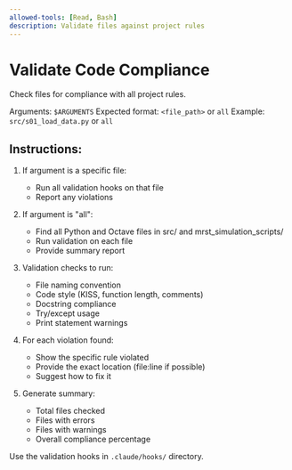 ```yaml
---
allowed-tools: [Read, Bash]
description: Validate files against project rules
---
```


# Validate Code Compliance

Check files for compliance with all project rules.

Arguments: `$ARGUMENTS`
Expected format: `<file_path>` or `all`
Example: `src/s01_load_data.py` or `all`

## Instructions:

1. If argument is a specific file:
   - Run all validation hooks on that file
   - Report any violations

2. If argument is "all":
   - Find all Python and Octave files in src/ and mrst_simulation_scripts/
   - Run validation on each file
   - Provide summary report

3. Validation checks to run:
   - File naming convention
   - Code style (KISS, function length, comments)
   - Docstring compliance
   - Try/except usage
   - Print statement warnings

4. For each violation found:
   - Show the specific rule violated
   - Provide the exact location (file:line if possible)
   - Suggest how to fix it

5. Generate summary:
   - Total files checked
   - Files with errors
   - Files with warnings
   - Overall compliance percentage

Use the validation hooks in `.claude/hooks/` directory.